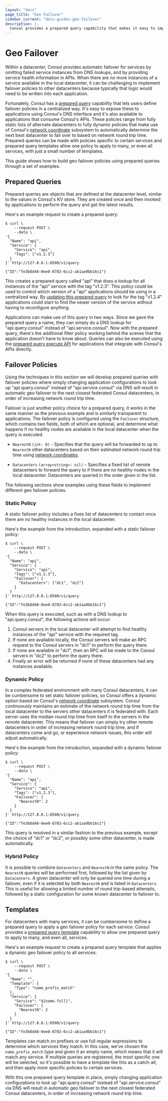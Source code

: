 ```yaml
---
layout: "docs"
page_title: "Geo Failover"
sidebar_current: "docs-guides-geo-failover"
description: |-
  Consul provides a prepared query capability that makes it easy to implement automatic geo failover policies for services.
---
```


# Geo Failover

Within a datacenter, Consul provides automatic failover for services by omitting failed service instances from DNS lookups, and by providing service health information in APIs. When there are no more instances of a service available in the local datacenter, it can be challenging to implement failover policies to other datacenters because typically that logic would need to be written into each application.

Fortunately, Consul has a [prepared query](/agent/api/api-server/query.html) capability that lets users define failover policies in a centralized way. It's easy to expose these to applications using Consul's DNS interface and it's also available to applications that consume Consul's APIs. These policies range from fully static lists of alternate datacenters to fully dynamic policies that make use of Consul's [network coordinate](/docs/internals/coordinates.html) subsystem to automatically determine the next best datacenter to fail over to based on network round trip time. Prepared queries can be made with policies specific to certain services and prepared query templates allow one policy to apply to many, or even all services, with just a small number of templates.

This guide shows how to build geo failover policies using prepared queries through a set of examples.

## Prepared Queries

Prepared queries are objects that are defined at the datacenter level, similar to the values in Consul's KV store. They are created once and then invoked by applications to perform the query and get the latest results.

Here's an example request to create a prepared query:

```
$ curl \
    --request POST \
    --data \
'{
  "Name": "api",
  "Service": {
    "Service": "api",
    "Tags": ["v1.2.3"]
  }
}' http://127.0.0.1:8500/v1/query

{"ID":"fe3b8d40-0ee0-8783-6cc2-ab1aa9bb16c1"}
```

This creates a prepared query called "api" that does a lookup for all instances of the "api" service with the tag "v1.2.3". This policy could be used to control which version of a "api" applications should be using in a centralized way. By [updating this prepared query](/agent/api/api-server/query.html#update-prepared-query) to look for the tag "v1.2.4" applications could start to find the newer version of the service without having to reconfigure anything.

Applications can make use of this query in two ways. Since we gave the prepared query a name, they can simply do a DNS lookup for "api.query.consul" instead of "api.service.consul". Now with the prepared query, there's the additional filter policy working behind the scenes that the application doesn't have to know about. Queries can also be executed using the [prepared query execute API](/agent/api/api-server/query.html#execute-prepared-query) for applications that integrate with Consul's APIs directly.

## Failover Policies

Using the techniques in this section we will develop prepared queries with failover policies where simply changing application configurations to look up "api.query.consul" instead of "api.service.consul" via DNS will result in automatic geo failover to the next closest federated Consul datacenters, in order of increasing network round trip time.

Failover is just another policy choice for a prepared query, it works in the same manner as the previous example and is similarly transparent to applications. The failover policy is configured using the `Failover` structure, which contains two fields, both of which are optional, and determine what happens if no healthy nodes are available in the local datacenter when the query is executed.

- `NearestN` `(int: 0)` - Specifies that the query will be forwarded to up to `NearestN` other datacenters based on their estimated network round trip time using [network coordinates](/docs/internals/coordinates.html).

- `Datacenters` `(array<string>: nil)` - Specifies a fixed list of remote datacenters to forward the query to if there are no healthy nodes in the local datacenter. Datacenters are queried in the order given in the list.

The following sections show examples using these fields to implement different geo failover policies.

### Static Policy

A static failover policy includes a fixes list of datacenters to contact once there are no healthy instances in the local datacenter.

Here's the example from the introduction, expanded with a static failover policy:

```
$ curl \
    --request POST \
    --data \
'{
  "Name": "api",
  "Service": {
    "Service": "api",
    "Tags": ["v1.2.3"],
    "Failover": {
      "Datacenters": ["dc1", "dc2"]
    }
  }
}' http://127.0.0.1:8500/v1/query

{"ID":"fe3b8d40-0ee0-8783-6cc2-ab1aa9bb16c1"}
```

When this query is executed, such as with a DNS lookup to "api.query.consul", the following actions will occur:

1. Consul servers in the local datacenter will attempt to find healthy instances of the "api" service with the required tag.
2. If none are available locally, the Consul servers will make an RPC request to the Consul servers in "dc1" to perform the query there.
3. If none are available in "dc1", then an RPC will be made to the Consul servers in "dc2" to perform the query there.
4. Finally an error will be returned if none of these datacenters had any instances available.

### Dynamic Policy

In a complex federated environment with many Consul datacenters, it can be cumbersome to set static failover policies, so Consul offers a dynamic option based on Consul's [network coordinate](/docs/internals/coordinates.html) subsystem. Consul continuously maintains an estimate of the network round trip time from the local datacenter to the servers other datacenters it is federated with. Each server uses the median round trip time from itself to the servers in the remote datacenter. This means that failover can simply try other remote datacenters in order of increasing network round trip time, and if datacenters come and go, or experience network issues, this order will adjust automatically.

Here's the example from the introduction, expanded with a dynamic failover policy:

```
$ curl \
    --request POST \
    --data \
'{
  "Name": "api",
  "Service": {
    "Service": "api",
    "Tags": ["v1.2.3"],
    "Failover": {
      "NearestN": 2
    }
  }
}' http://127.0.0.1:8500/v1/query

{"ID":"fe3b8d40-0ee0-8783-6cc2-ab1aa9bb16c1"}
```

This query is resolved in a similar fashion to the previous example, except the choice of "dc1" or "dc2", or possibly some other datacenter, is made automatically.

### Hybrid Policy

It is possible to combine `Datacenters` and `NearestN` in the same policy. The `NearestN` queries will be performed first, followed by the list given by `Datacenters`. A given datacenter will only be queried one time during a failover, even if it is selected by both `NearestN` and is listed in `Datacenters`. This is useful for allowing a limited number of round trip-based attempts, followed by a static configuration for some known datacenter to failover to.

## Templates

For datacenters with many services, it can be cumbersome to define a prepared query to apply a geo failover policy for each service. Consul provides a [prepared query template](/agent/api/api-server/query.html#prepared-query-templates) capability to allow one prepared query to apply to many, and even all, services.

Here's an example request to create a prepared query template that applies a dynamic geo failover policy to all services:

```
$ curl \
    --request POST \
    --data \
'{
  "Name": "",
  "Template": {
    "Type": "name_prefix_match"
  },
  "Service": {
    "Service": "${name.full}",
    "Failover": {
      "NearestN": 2
    }
  }
}' http://127.0.0.1:8500/v1/query

{"ID":"fe3b8d40-0ee0-8783-6cc2-ab1aa9bb16c1"}
```

Templates can match on prefixes or use full regular expressions to determine which services they match. In this case, we've chosen the `name_prefix_match` type and given it an empty name, which means that it will match any service. If multiple queries are registered, the most specific one will be selected, so it's possible to have a template like this as a catch-all, and then apply more specific policies to certain services.

With this one prepared query template in place, simply changing application configurations to look up "api.query.consul" instead of "api.service.consul" via DNS will result in automatic geo failover to the next closest federated Consul datacenters, in order of increasing network round trip time.
